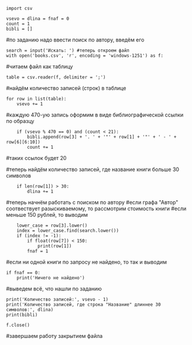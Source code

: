     import csv

    vsevo = dlina = fnaf = 0
    count = 1
    bibli = []

#по заданию надо ввести поиск по автору, введём его

    search = input('Искать: ') #теперь откроем файл
    with open('books.csv', 'r', encoding = 'windows-1251') as f:
    
#читаем файл как таблицу

    table = csv.reader(f, delimiter = ';')

#найдём количество записей (строк) в таблице

    for row in list(table):
        vsevo += 1 
#каждую 470-ую запись оформим в виде библиографической ссылки по образцу

        if (vsevo % 470 == 0) and (count < 21):
            bibli.append(row[3] + '. ' + '"' + row[1] + '"' + ' - ' + row[6][6:10])
            count += 1 
#таких ссылок будет 20
            
#теперь найдём количество записей, где название книги больше 30 символов

        if len(row[1]) > 30:
            dlina += 1
#теперь начнём работать с поиском по автору
#если графа "Автор" соотвествует разыскиваемому, то рассмотрим стоимость книги
#если меньше 150 рублей, то выводим

        lower_case = row[3].lower()
        index = lower_case.find(search.lower())
        if (index != -1):
            if float(row[7]) < 150:
                print(row[1])
            fnaf = 1
#если ни одной книги по запросу не найдено, то так и выводим

    if fnaf == 0:
        print('Ничего не найдено')
        
#выведем всё, что нашли по заданию

    print('Количество записей:', vsevo - 1)
    print('Количество записей, где строка "Название" длиннее 30 символов:', dlina)
    print(bibli)

    f.close() 
    
#завершаем работу закрытием файла
